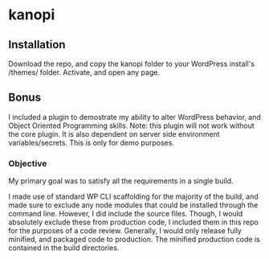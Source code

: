 # kanopi

## Installation
Download the repo, and copy the kanopi folder to your WordPress install's /themes/ folder. Activate, and open any page.

## Bonus
I included a plugin to demostrate my ability to alter WordPress behavior, and Object Oriented Programming skills. Note: this plugin will not work without the core plugin. It is also dependent on server side environment variables/secrets. This is only for demo purposes.

### Objective
My primary goal was to satisfy all the requirements in a single build.

I made use of standard WP CLI scaffolding for the majority of the build, and made sure to exclude any node modules that could be installed through the command line. However, I did include the source files. Though, I would absolutely exclude these from production code, I included them in this repo for the purposes of a code review. Generally, I would only release fully minified, and packaged code to production. The minified production code is contained in the build directories.
